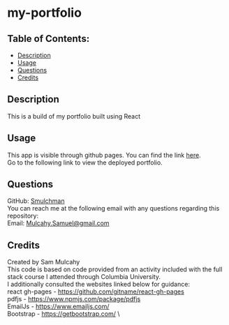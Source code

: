 # my-portfolio

## Table of Contents:
- [Description](#description)
- [Usage](#usage)
- [Questions](#questions)
- [Credits](#credits)

## Description

This is a build of my portfolio built using React

## Usage

This app is visible through github pages. You can find the link [here](https://smulchman.github.io/my-portfolio/).\
Go to the following link to view the deployed portfolio.

## Questions

GitHub: [Smulchman](https://smulchman.github.io/my-portfolio/)\
You can reach me at the following email with any questions regarding this repository:\
Email: Mulcahy.Samuel@gmail.com

## Credits
Created by Sam Mulcahy \
This code is based on code provided from an activity included with the full stack course I attended through Columbia University.\
I additionally consulted the websites linked below for guidance:\
react gh-pages - https://github.com/gitname/react-gh-pages \
pdfjs - https://www.npmjs.com/package/pdfjs \
EmailJs - https://www.emailjs.com/ \
Bootstrap - https://getbootstrap.com/ \